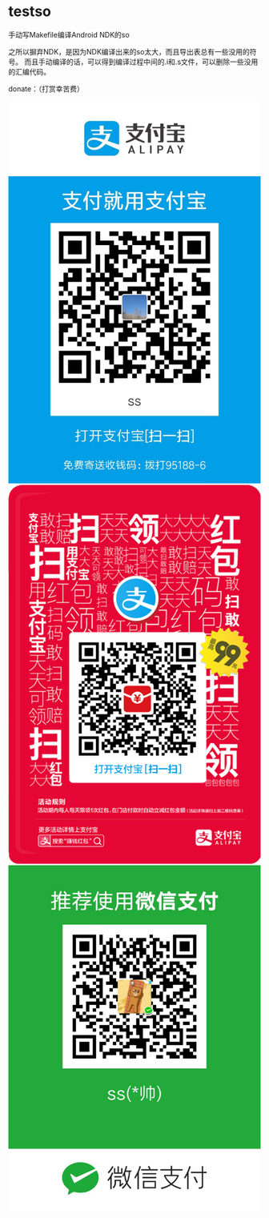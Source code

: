 testso
======

手动写Makefile编译Android NDK的so

之所以摒弃NDK，是因为NDK编译出来的so太大，而且导出表总有一些没用的符号。
而且手动编译的话，可以得到编译过程中间的.i和.s文件，可以删除一些没用的汇编代码。

donate：（打赏幸苦费）

![image](https://github.com/buptis073114/TestAndroidJNI/blob/master/1130108806.jpg)
![image](https://github.com/buptis073114/TestAndroidJNI/blob/master/1381875294.jpg)
![image](https://github.com/buptis073114/TestAndroidJNI/blob/master/77042545.jpg)
